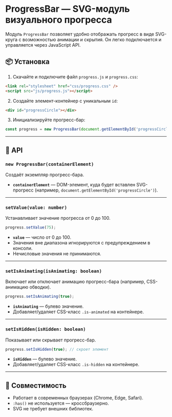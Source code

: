 # ProgressBar — SVG-модуль визуального прогресса

Модуль `ProgressBar` позволяет удобно отображать прогресс в виде SVG-круга с возможностью анимации и скрытия. Он легко подключается и управляется через JavaScript API.

## 📦 Установка

1. Скачайте и подключите файл `progress.js` и `progress.css`:

```html
<link rel="stylesheet" href="css/progress.css" />
<script src="js/progress.js"></script>
```

2. Создайте элемент-контейнер с уникальным `id`:

```html
<div id="progressCircle"></div>
```

3. Инициализируйте прогресс-бар:

```js
const progress = new ProgressBar(document.getElementById('progressCircle'));
```

---

## 🔧 API

### `new ProgressBar(containerElement)`
Создаёт экземпляр прогресс-бара.

- **`containerElement`** — DOM-элемент, куда будет вставлен SVG-прогресс (например, `document.getElementById('progressCircle')`).

---

### `setValue(value: number)`
Устанавливает значение прогресса от 0 до 100.

```js
progress.setValue(75);
```

- **`value`** — число от 0 до 100.
- Значения вне диапазона игнорируются с предупреждением в консоли.
- Нечисловые значения не принимаются.

---

### `setIsAnimating(isAnimating: boolean)`
Включает или отключает анимацию прогресс-бара (например, CSS-анимацию обводки).

```js
progress.setIsAnimating(true);
```

- **`isAnimating`** — булево значение.
- Добавляет/удаляет CSS-класс `.is-animated` на контейнере.

---

### `setIsHidden(isHidden: boolean)`
Показывает или скрывает прогресс-бар.

```js
progress.setIsHidden(true); // скроет элемент
```

- **`isHidden`** — булево значение.
- Добавляет/удаляет CSS-класс `.is-hidden` на контейнере.

---

## 🧩 Совместимость

- Работает в современных браузерах (Chrome, Edge, Safari).
- `:has()` не используется — кроссбраузерно.
- SVG не требует внешних библиотек.
